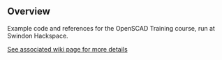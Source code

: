 
## Overview

Example code and references for the OpenSCAD Training course, run at Swindon Hackspace.

[See associated wiki page for more details](https://github.com/snhack/snhack.github.com/wiki/OpenSCAD-Training)

